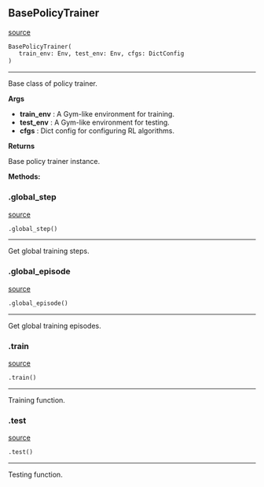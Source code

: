 #


## BasePolicyTrainer
[source](https://github.com/RLE-Foundation/Hsuanwu/blob/main/hsuanwu/common/engine/base_policy_trainer.py/#L16)
```python 
BasePolicyTrainer(
   train_env: Env, test_env: Env, cfgs: DictConfig
)
```


---
Base class of policy trainer.


**Args**

* **train_env**  : A Gym-like environment for training.
* **test_env**  : A Gym-like environment for testing.
* **cfgs**  : Dict config for configuring RL algorithms.


**Returns**

Base policy trainer instance.


**Methods:**


### .global_step
[source](https://github.com/RLE-Foundation/Hsuanwu/blob/main/hsuanwu/common/engine/base_policy_trainer.py/#L56)
```python
.global_step()
```

---
Get global training steps.


### .global_episode
[source](https://github.com/RLE-Foundation/Hsuanwu/blob/main/hsuanwu/common/engine/base_policy_trainer.py/#L62)
```python
.global_episode()
```

---
Get global training episodes.


### .train
[source](https://github.com/RLE-Foundation/Hsuanwu/blob/main/hsuanwu/common/engine/base_policy_trainer.py/#L152)
```python
.train()
```

---
Training function.


### .test
[source](https://github.com/RLE-Foundation/Hsuanwu/blob/main/hsuanwu/common/engine/base_policy_trainer.py/#L158)
```python
.test()
```

---
Testing function.

